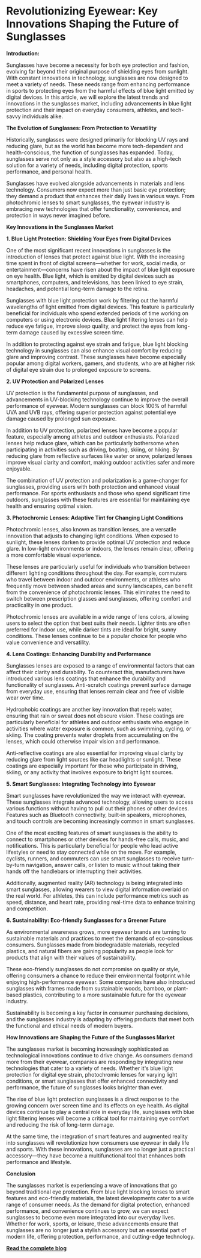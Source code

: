 # Revolutionizing Eyewear: Key Innovations Shaping the Future of Sunglasses

**Introduction:**

Sunglasses have become a necessity for both eye protection and fashion, evolving far beyond their original purpose of shielding eyes from sunlight. With constant innovations in technology, sunglasses are now designed to meet a variety of needs. These needs range from enhancing performance in sports to protecting eyes from the harmful effects of blue light emitted by digital devices. In this article, we will explore the latest trends and innovations in the sunglasses market, including advancements in blue light protection and their impact on everyday consumers, athletes, and tech-savvy individuals alike.

**The Evolution of Sunglasses: From Protection to Versatility**

Historically, sunglasses were designed primarily for blocking UV rays and reducing glare, but as the world has become more tech-dependent and health-conscious, the function of sunglasses has expanded. Today, sunglasses serve not only as a style accessory but also as a high-tech solution for a variety of needs, including digital protection, sports performance, and personal health.

Sunglasses have evolved alongside advancements in materials and lens technology. Consumers now expect more than just basic eye protection; they demand a product that enhances their daily lives in various ways. From photochromic lenses to smart sunglasses, the eyewear industry is embracing new technologies that offer functionality, convenience, and protection in ways never imagined before.

**Key Innovations in the Sunglasses Market**

**1. Blue Light Protection: Shielding Your Eyes from Digital Devices**

One of the most significant recent innovations in sunglasses is the introduction of lenses that protect against blue light. With the increasing time spent in front of digital screens—whether for work, social media, or entertainment—concerns have risen about the impact of blue light exposure on eye health. Blue light, which is emitted by digital devices such as smartphones, computers, and televisions, has been linked to eye strain, headaches, and potential long-term damage to the retina.

Sunglasses with blue light protection work by filtering out the harmful wavelengths of light emitted from digital devices. This feature is particularly beneficial for individuals who spend extended periods of time working on computers or using electronic devices. Blue light filtering lenses can help reduce eye fatigue, improve sleep quality, and protect the eyes from long-term damage caused by excessive screen time.

In addition to protecting against eye strain and fatigue, blue light blocking technology in sunglasses can also enhance visual comfort by reducing glare and improving contrast. These sunglasses have become especially popular among digital workers, gamers, and students, who are at higher risk of digital eye strain due to prolonged exposure to screens.

**2. UV Protection and Polarized Lenses**

UV protection is the fundamental purpose of sunglasses, and advancements in UV-blocking technology continue to improve the overall performance of eyewear. Modern sunglasses can block 100% of harmful UVA and UVB rays, offering superior protection against potential eye damage caused by prolonged sun exposure.

In addition to UV protection, polarized lenses have become a popular feature, especially among athletes and outdoor enthusiasts. Polarized lenses help reduce glare, which can be particularly bothersome when participating in activities such as driving, boating, skiing, or hiking. By reducing glare from reflective surfaces like water or snow, polarized lenses improve visual clarity and comfort, making outdoor activities safer and more enjoyable.

The combination of UV protection and polarization is a game-changer for sunglasses, providing users with both protection and enhanced visual performance. For sports enthusiasts and those who spend significant time outdoors, sunglasses with these features are essential for maintaining eye health and ensuring optimal vision.

**3. Photochromic Lenses: Adaptive Tint for Changing Light Conditions**

Photochromic lenses, also known as transition lenses, are a versatile innovation that adjusts to changing light conditions. When exposed to sunlight, these lenses darken to provide optimal UV protection and reduce glare. In low-light environments or indoors, the lenses remain clear, offering a more comfortable visual experience.

These lenses are particularly useful for individuals who transition between different lighting conditions throughout the day. For example, commuters who travel between indoor and outdoor environments, or athletes who frequently move between shaded areas and sunny landscapes, can benefit from the convenience of photochromic lenses. This eliminates the need to switch between prescription glasses and sunglasses, offering comfort and practicality in one product.

Photochromic lenses are available in a wide range of lens colors, allowing users to select the option that best suits their needs. Lighter tints are often preferred for indoor use, while darker tints are ideal for bright, sunny conditions. These lenses continue to be a popular choice for people who value convenience and versatility.

**4. Lens Coatings: Enhancing Durability and Performance**

Sunglasses lenses are exposed to a range of environmental factors that can affect their clarity and durability. To counteract this, manufacturers have introduced various lens coatings that enhance the durability and functionality of sunglasses. Anti-scratch coatings prevent surface damage from everyday use, ensuring that lenses remain clear and free of visible wear over time.

Hydrophobic coatings are another key innovation that repels water, ensuring that rain or sweat does not obscure vision. These coatings are particularly beneficial for athletes and outdoor enthusiasts who engage in activities where water exposure is common, such as swimming, cycling, or skiing. The coating prevents water droplets from accumulating on the lenses, which could otherwise impair vision and performance.

Anti-reflective coatings are also essential for improving visual clarity by reducing glare from light sources like car headlights or sunlight. These coatings are especially important for those who participate in driving, skiing, or any activity that involves exposure to bright light sources.

**5. Smart Sunglasses: Integrating Technology into Eyewear**

Smart sunglasses have revolutionized the way we interact with eyewear. These sunglasses integrate advanced technology, allowing users to access various functions without having to pull out their phones or other devices. Features such as Bluetooth connectivity, built-in speakers, microphones, and touch controls are becoming increasingly common in smart sunglasses.

One of the most exciting features of smart sunglasses is the ability to connect to smartphones or other devices for hands-free calls, music, and notifications. This is particularly beneficial for people who lead active lifestyles or need to stay connected while on the move. For example, cyclists, runners, and commuters can use smart sunglasses to receive turn-by-turn navigation, answer calls, or listen to music without taking their hands off the handlebars or interrupting their activities.

Additionally, augmented reality (AR) technology is being integrated into smart sunglasses, allowing wearers to view digital information overlaid on the real world. For athletes, this can include performance metrics such as speed, distance, and heart rate, providing real-time data to enhance training and competition.

**6. Sustainability: Eco-friendly Sunglasses for a Greener Future**

As environmental awareness grows, more eyewear brands are turning to sustainable materials and practices to meet the demands of eco-conscious consumers. Sunglasses made from biodegradable materials, recycled plastics, and natural fibers are gaining popularity as people look for products that align with their values of sustainability.

These eco-friendly sunglasses do not compromise on quality or style, offering consumers a chance to reduce their environmental footprint while enjoying high-performance eyewear. Some companies have also introduced sunglasses with frames made from sustainable woods, bamboo, or plant-based plastics, contributing to a more sustainable future for the eyewear industry.

Sustainability is becoming a key factor in consumer purchasing decisions, and the sunglasses industry is adapting by offering products that meet both the functional and ethical needs of modern buyers.

**How Innovations are Shaping the Future of the Sunglasses Market**

The sunglasses market is becoming increasingly sophisticated as technological innovations continue to drive change. As consumers demand more from their eyewear, companies are responding by integrating new technologies that cater to a variety of needs. Whether it's blue light protection for digital eye strain, photochromic lenses for varying light conditions, or smart sunglasses that offer enhanced connectivity and performance, the future of sunglasses looks brighter than ever.

The rise of blue light protection sunglasses is a direct response to the growing concern over screen time and its effects on eye health. As digital devices continue to play a central role in everyday life, sunglasses with blue light filtering lenses will become a critical tool for maintaining eye comfort and reducing the risk of long-term damage.

At the same time, the integration of smart features and augmented reality into sunglasses will revolutionize how consumers use eyewear in daily life and sports. With these innovations, sunglasses are no longer just a practical accessory—they have become a multifunctional tool that enhances both performance and lifestyle.

**Conclusion**

The sunglasses market is experiencing a wave of innovations that go beyond traditional eye protection. From blue light blocking lenses to smart features and eco-friendly materials, the latest developments cater to a wide range of consumer needs. As the demand for digital protection, enhanced performance, and convenience continues to grow, we can expect sunglasses to become even more integrated into our everyday lives. Whether for work, sports, or leisure, these advancements ensure that sunglasses are no longer just a stylish accessory but an essential part of modern life, offering protection, performance, and cutting-edge technology.

[**Read the complete blog**](https://www.nextmsc.com/blogs/a-snapshot-on-innovations-in-the-sunglasses-market)

